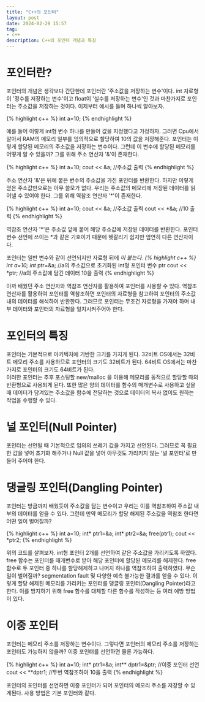 ```yaml
---
title: "C++의 포인터"
layout: post
date: 2024-02-29 15:57
tag:
- c++
description: C++의 포인터 개념과 특징
---
```


# 포인터란?
포인터의 개념은 생각보다 간단한데 포인터란 '주소값을 저장하는 변수'이다. int 자료형이 '정수를 저장하는 변수'이고 float이 '실수를 저장하는 변수'인 것과 마찬가지로 포인터는 주소값을 저장하는 것이다. 이제부터 예시를 들며 하나씩 알아보자.  

{% highlight c++ %}
int a=10;
{% endhighlight %}

예를 들어 이렇게 int형 변수 하나를 만들어 값을 지정했다고 가정하자. 그러면 Cpu에서 알아서 RAM의 메모리 일부를 임의적으로 할당하여 10의 값을 저장해준다.
포인터는 이렇게 할당된 메모리의 주소값을 저장하는 변수이다. 그런데 이 변수에 할당된 메모리를 어떻게 알 수 있을까? 그를 위해 주소 연산자 '&'이 존재한다.  

{% highlight c++ %}
int a=10;
cout << &a; //주소값 출력
{% endhighlight %}

주소 연산자 '&'은 뒤에 붙은 변수의 주소값을 가진 포인터를 반환한다. 하지만 이렇게 얻은 주소값만으로는 아무 쓸모가 없다. 우리는 주소값의 메모리에 저장된 데이터를 읽어낼 수 있어야 한다. 그를 위해 역참조 연산자 '*'이 존재한다.

{% highlight c++ %}
int a=10;
cout << &a; //주소값 출력
cout << *&a; //10 출력
{% endhighlight %}

역참조 연산자 '*'은 주소값 앞에 붙어 해당 주소값에 저장된 데이터를 반환한다. 포인터 변수 선언에 쓰이는 *과 같은 기호이기 때문에 헷갈리기 쉽지만 엄연히 다른 연산자이다.  

포인터는 일반 변수와 같이 선언되지만 자료형 뒤에 *이 붙는다.
{% highlight c++ %}
int a=10;
int* ptr=&a; //a의 주소값으로 초기화된 int형 포인터 변수 ptr
cout << *ptr; //a의 주소값에 담긴 데이터 10을 출력
{% endhighlight %}

아까 배웠던 주소 연산자와 역참조 연산자를 활용하여 포인터를 사용할 수 있다. 역참조 연산자를 활용하여 포인터를 역참조하면 포인터의 자료형을 참고하여 포인터의 주소값 내의 데이터를 해석하여 반환한다. 그러므로 포인터는 무조건 자료형을 가져야 하며 내부 데이터와 포인터의 자료형을 일치시켜주어야 한다.  

# 포인터의 특징  
포인터는 기본적으로 아키텍처에 기반한 크기를 가지게 된다. 32비트 OS에서는 32비트 메모리 주소를 사용하므로 포인터의 크기도 32비트가 된다. 64비트 OS에서는 마찬가지로 포인터의 크기도 64비트가 된다.  
이러한 포인터는 추후 포스팅할 new/malloc 을 이용해 메모리를 동적으로 할당할 때의 반환형으로 사용되게 된다. 또한 많은 양의 데이터를 함수의 매개변수로 사용하고 싶을 때 데이터가 담겨있는 주소값을 함수에 전달하는 것으로 데이터의 복사 없이도 원하는 작업을 수행할 수 있다.  

# 널 포인터(Null Pointer)
포인터는 선언될 때 기본적으로 임의의 쓰레기 값을 가지고 선언된다. 그러므로 꼭 필요한 값을 넣어 초기화 해주거나 Null 값을 넣어 아무것도 가리키지 않는 '널 포인터'로 만들어 주어야 한다.

# 댕글링 포인터(Dangling Pointer)
포인터는 방금까지 배웠듯이 주소값을 담는 변수이고 우리는 이를 역참조하여 주소값 내부의 데이터를 얻을 수 있다. 그런데 만약 메모리가 할당 해제된 주소값을 역참조 한다면 어떤 일이 벌어질까?

{% highlight c++ %}
int a=10;
int* ptr1=&a;
int* ptr2=&a;
free(ptr1);
cout << *ptr2;
{% endhighlight %}

위의 코드를 살펴보자. int형 포인터 2개를 선언하여 같은 주소값을 가리키도록 하였다. free 함수는 포인터를 매개변수로 받아 해당 포인터에 할당된 메모리를 해제한다. free 함수로 두 포인터 중 하나를 할당해제하고 나머지 하나를 역참조하여 출력하였다. 무슨 일이 벌어질까? segmentation fault 및 다양한 예측 불가능한 결과를 얻을 수 있다. 이렇게 할당 해제된 메모리를 가리키는 포인터를 댕글링 포인터(Dangling Pointer)라고 한다. 이를 방지하기 위해 free 함수를 대체할 다른 함수를 작성하는 등 여러 예방 방법이 있다.

# 이중 포인터
포인터는 메모리 주소를 저장하는 변수이다. 그렇다면 포인터의 메모리 주소를 저장하는 포인터도 가능하지 않을까? 이중 포인터를 선언하면 물론 가능하다.

{% highlight c++ %}
int a=10;
int* ptr1=&a;
int** dptr1=&ptr; //이중 포인터 선언
cout << **dptr1; //두번 역참조하여 10을 출력
{% endhighlight %}

포인터의 포인터를 선언하면 이중 포인터가 되어 포인터의 메모리 주소를 저장할 수 있게된다. 사용 방법은 기본 포인터와 같다.